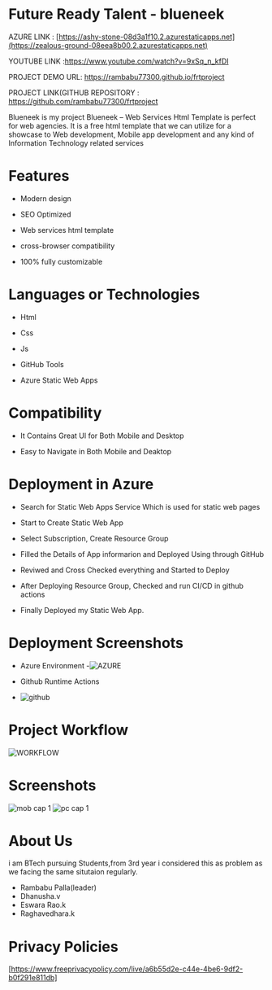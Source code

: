 # Future Ready Talent - blueneek



AZURE LINK : [https://ashy-stone-08d3a1f10.2.azurestaticapps.net](https://zealous-ground-08eea8b00.2.azurestaticapps.net)

YOUTUBE LINK :https://www.youtube.com/watch?v=9xSq_n_kfDI

PROJECT DEMO URL: https://rambabu77300.github.io/frtproject


PROJECT LINK(GITHUB REPOSITORY : https://github.com/rambabu77300/frtproject





Blueneek is my project Blueneek – Web Services Html Template is perfect for web agencies. It is a free html template that we can utilize for a showcase to Web development, Mobile app development and any kind of Information Technology related services

# Features
-  Modern design

- SEO Optimized

-  Web services html template

-  cross-browser compatibility
  
-  100% fully customizable


# Languages or Technologies

-  Html

-  Css

-  Js

-  GitHub Tools

-  Azure Static Web Apps

# Compatibility
 -  It Contains Great UI for Both Mobile and Desktop
 
 -  Easy to Navigate in Both Mobile and Deaktop

# Deployment in Azure

-  Search for Static Web Apps Service Which is used for static web pages

-  Start to Create Static Web App

-  Select Subscription, Create Resource Group 

-  Filled the Details of App informarion and Deployed Using through GitHub

-  Reviwed and Cross Checked everything and Started to Deploy 

-  After Deploying Resource Group, Checked and run CI/CD in github actions 

-  Finally Deployed my Static Web App.

# Deployment  Screenshots

- Azure Environment
-![AZURE](https://user-images.githubusercontent.com/116428143/198546868-dd5b9069-93f1-4e29-ae89-3ee1fd7ca600.PNG)



- Github Runtime Actions
- ![github](https://user-images.githubusercontent.com/116428143/198547000-836be139-5c61-4e98-86cd-032b614a57aa.PNG)


# Project Workflow

![WORKFLOW](https://user-images.githubusercontent.com/116428143/198546849-48cba8e0-5a82-45c5-8b0a-3cb28d4074fd.PNG)



 
# Screenshots
![mob cap 1](https://user-images.githubusercontent.com/116428143/198545323-313a5cdf-a3b5-41d3-9ed2-9552dcf9a8fe.PNG)
![pc cap 1](https://user-images.githubusercontent.com/116428143/198545338-b898cfff-d89f-4766-8a86-e9ada629494c.PNG)


# About Us
i am BTech pursuing Students,from 3rd year i considered this as problem as we facing the same situtaion regularly.

- Rambabu Palla(leader)
- Dhanusha.v
- Eswara Rao.k
- Raghavedhara.k


# Privacy Policies 
[https://www.freeprivacypolicy.com/live/a6b55d2e-c44e-4be6-9df2-b0f291e811db]
